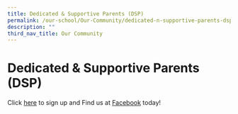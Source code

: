 ```yaml
---
title: Dedicated & Supportive Parents (DSP)
permalink: /our-school/Our-Community/dedicated-n-supportive-parents-dsp/
description: ""
third_nav_title: Our Community
---
```

# Dedicated & Supportive Parents (DSP)

Click <a href="https://go.gov.sg/dmn-dsp-sign-up" target="_blank">here</a> to sign up and Find us at <a href="https://www.facebook.com/DunmanDSP?fref=ts" target="_blank">Facebook</a> today!